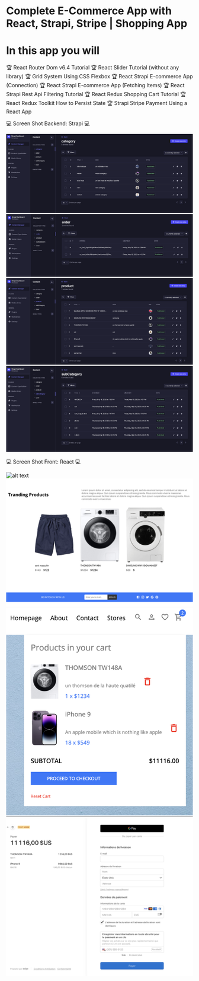 # Complete E-Commerce App with React, Strapi, Stripe | Shopping App 



# In this app you will 

🏆 React Router Dom v6.4 Tutorial
🏆 React Slider Tutorial (without any library)
🏆 Grid System Using CSS Flexbox
🏆 React Strapi E-commerce App (Connection)
🏆 React Strapi E-commerce App (Fetching Items)
🏆 React Strapi Rest Api Filtering Tutorial
🏆 React Redux Shopping Cart Tutorial
🏆 React Redux Toolkit How to Persist State
🏆 Strapi Stripe Payment Using a React App

💻 Screen Shot Backend:  Strapi  💻

![alt text](1.png)
![alt text](2.png)
![alt text](3.png)
![alt text](4.png)


💻 Screen Shot Front:  React  💻

![alt text](5.png)
![alt text](6.png)
![alt text](7.png)
![alt text](8.png)
